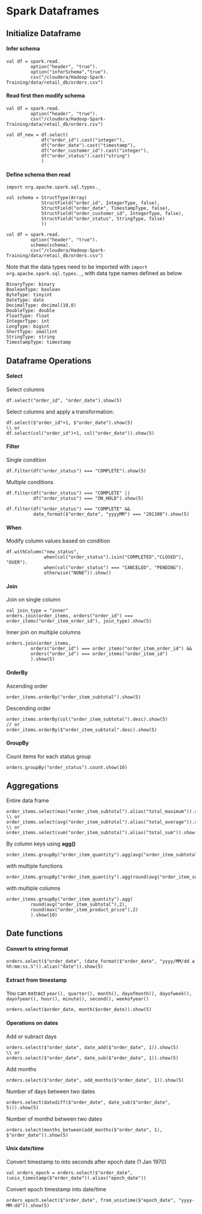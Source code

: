 # Spark Dataframes

## Initialize Dataframe
#### Infer  schema
```
val df = spark.read.
         option("header", "true").
         option("inferSchema","true").
         csv("/cloudera/Hadoop-Spark-Training/data/retail_db/orders.csv")
```
#### Read first then modify schema
```
val df = spark.read.
         option("header", "true").
         csv("/cloudera/Hadoop-Spark-Training/data/retail_db/orders.csv")

val df_new = df.select(
             df("order_id").cast("integer"),
             df("order_date").cast("timestamp"),
             df("order_customer_id").cast("integer"),
             df("order_status").cast("string")
             )
```
#### Define schema then read
```
import org.apache.spark.sql.types._

val schema = StructType(Array(
             StructField("order_id", IntegerType, false),
             StructField("order_date", TimestampType, false),
             StructField("order_customer_id", IntegerType, false),
             StructField("order_status", StringType, false)
             ))
             
val df = spark.read.
         option("header", "true").
         schema(schema).
         csv("/cloudera/Hadoop-Spark-Training/data/retail_db/orders.csv")
```
Note that the data types need to be imported with `import org.apache.spark.sql.types._`, with data type names defined as below
```
BinaryType: binary
BooleanType: boolean
ByteType: tinyint
DateType: date
DecimalType: decimal(10,0)
DoubleType: double
FloatType: float
IntegerType: int
LongType: bigint
ShortType: smallint
StringType: string
TimestampType: timestamp
```         

## Dataframe Operations

#### Select
Select columns
```
df.select("order_id", "order_date").show(5)
```
Select columns and apply a transformation:
```
df.select($"order_id"+1, $"order_date").show(5)
\\ or 
df.select(col("order_id")+1, col("order_date")).show(5)
```
#### Filter
Single condition
```
df.filter(df("order_status") === "COMPLETE").show(5)
```
Multiple conditions
```
df.filter(df("order_status") === "COMPLETE" || 
          df("order_status") === "ON_HOLD").show(5)

df.filter(df("order_status") === "COMPLETE" && 
          date_format($"order_date", "yyyyMM") === "201308").show(5)
```
#### When
Modify column values based on condition
```
df.withColumn("new_status", 
              when(col("order_status").isin("COMPLETED","CLOSED"), "OVER").
              when(col("order_status") === "CANCELED", "PENDING").
              otherwise("NONE")).show()
 ```
#### Join
Join on single column
```
val join_type = "inner"
orders.join(order_items, orders("order_id") === order_items("order_item_order_id"), join_type).show(5)
```
Inner join on multiple columns
```
orders.join(order_items, 
         orders("order_id") === order_items("order_item_order_id") &&
         orders("order_id") === order_items("order_item_id")
         ).show(5)
 ```
 #### OrderBy
 Ascending order
 ```
 order_items.orderBy("order_item_subtotal").show(5)
 ```
 Descending order
 ```
 order_items.orderBy(col("order_item_subtotal").desc).show(5)
 // or
 order_items.orderBy($"order_item_subtotal".desc).show(5)
 ```
#### GroupBy
Count items for each status group
```
orders.groupBy("order_status").count.show(10)
```

## Aggregations
Entire data frame 
```
order_items.select(max("order_item_subtotal").alias("total_maximum")).show()
\\ or
order_items.select(avg("order_item_subtotal").alias("total_average")).show()
\\ or
order_items.select(sum("order_item_subtotal").alias("total_sum")).show()
```
By column keys using **agg()**
```
order_items.groupBy("order_item_quantity").agg(avg("order_item_subtotal")).show(10)
```
with multiple functions
```
order_items.groupBy("order_item_quantity").agg(round(avg("order_item_subtotal"),2)).show(10)
```
with multiple columns
```
order_items.groupBy("order_item_quantity").agg(
         round(avg("order_item_subtotal"),2),
         round(max("order_item_product_price"),2)
         ).show(10)
```

## Date functions
#### Convert to string format
```
orders.select($"order_date", (date_format($"order_date", "yyyy/MM/dd a hh:mm:ss.S")).alias("date")).show(5)
```
#### Extract from timestamp
You can extract `year(), quarter(), month(), dayofmonth(), dayofweek(), dayofyear(), hour(), minute(), second(), weekofyear()`
```
orders.select($order_date, month($order_date)).show(5)
```
#### Operations on dates
Add or subract days 
```
orders.select($"order_date", date_add($"order_date", 1)).show(5)
\\ or
orders.select($"order_date", date_sub($"order_date", 1)).show(5)
```
Add months
```
orders.select($"order_date", add_months($"order_date", 1)).show(5)
```
Number of days between two dates
```
orders.select(datediff($"order_date", date_sub($"order_date", 5))).show(5)
```
Number of monthd between two dates
```
orders.select(months_between(add_months($"order_date", 1), $"order_date")).show(5)
```
#### Unix date/time
Convert timestamp to into seconds after epoch date (1 Jan 1970)
```
val orders_epoch = orders.select($"order_date", (unix_timestamp($"order_date")).alias("epoch_date"))
```
Convert epoch timestamp into date/time
```
orders_epoch.select($"order_date", from_unixtime($"epoch_date", "yyyy-MM-dd")).show(5)
```
